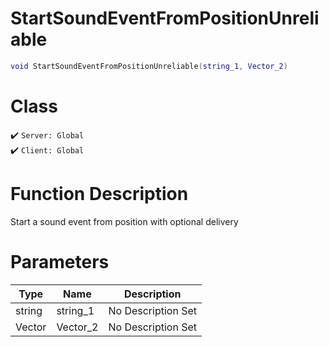 # StartSoundEventFromPositionUnreliable
```lua
void StartSoundEventFromPositionUnreliable(string_1, Vector_2)
```
# Class
✔️ `Server: Global`  
✔️ `Client: Global`  

# Function Description
Start a sound event from position with optional delivery
# Parameters
Type|Name|Description
--|--|--
string|string_1|No Description Set
Vector|Vector_2|No Description Set
